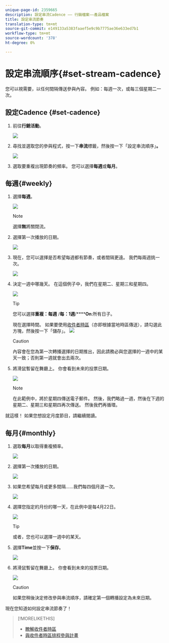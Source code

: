 ```yaml
---
unique-page-id: 2359665
description: 設定串流Cadence —— 行銷檔案——產品檔案
title: 設定串流節奏
translation-type: tm+mt
source-git-commit: e149133a5383faaef5e9c9b7775ae36e633ed7b1
workflow-type: tm+mt
source-wordcount: '378'
ht-degree: 0%

---
```



# 設定串流順序{#set-stream-cadence}

您可以視需要，以任何間隔傳送參與內容。 例如：每週一次，或每三個星期二一次。

## 設定Cadence {#set-cadence}

1. 前往&#x200B;**行銷活動**。

   ![](assets/login-marketing-activities.png)

1. 尋找並選取您的參與程式，按一下**串流**標籤，然後按一下「設定串流順序」**。**

   ![](assets/selectstreamcadence.jpg)

1. 選取要重複出現節奏的頻率。 您可以選擇**每週**或&#x200B;**每月**。

## 每週{#weekly}

1. 選擇&#x200B;**每週**。

   ![](assets/image2017-12-5-14-3a9-3a43.png)

   >[!NOTE]
   >
   >選擇**無**將關閉流。

1. 選擇第一次播放的日期。

   ![](assets/image2017-12-5-14-3a10-3a17.png)

1. 現在，您可以選擇是否希望每週都有節奏，或者間隔更遠。 我們每兩週挑一次。

   ![](assets/image2017-12-5-14-3a10-3a56.png)

1. 決定一週中哪幾天。 在這個例子中，我們在星期二、星期三和星期四。

   ![](assets/image2017-12-5-14-3a12-3a29.png)

   >[!TIP]
   >
   >您可以選擇&#x200B;**重複：每週** /**每：1週**/******On**:所有日子。

   現在選擇時間。 如果要使用[收件者時區](set-stream-cadence/schedule-engagement-programs-with-recipient-time-zone.md)（亦即根據當地時區傳送），請勾選此方塊，然後按一下「儲存」。
   ![](assets/image2017-12-5-14-3a20-3a11.png)

   >[!CAUTION]
   >
   >內容會在您為第一次轉播選擇的日期推出，因此請務必與您選擇的一週中的某天一致；否則第一週就會出去兩次。

1. 將滑鼠暫留在舞廳上。 你會看到未來的投票日期。

   ![](assets/image2017-12-5-14-3a17-3a29.png)

   >[!NOTE]
   >
   >在此範例中，將於星期四傳送電子郵件。 然後，我們略過一週，然後在下週的星期二、星期三和星期四再次傳送。 然後我們再循環。

就這樣！ 如果您想設定月度節目，請繼續閱讀。

## 每月{#monthly}

1. 選取**每月**以取得重複頻率。

   ![](assets/image2014-9-15-16-3a30-3a15.png)

1. 選擇第一次播放的日期。

   ![](assets/image2014-9-15-16-3a30-3a11.png)

1. 如果您希望每月或更多間隔……我們每四個月選一次。

   ![](assets/image2014-9-15-16-3a30-3a7.png)

1. 選擇您指定的月份的哪一天，在此例中是每4月22日。

   ![](assets/image2014-9-15-16-3a29-3a51.png)

   >[!TIP]
   >
   >或者，您也可以選擇一週中的某天。

1. 選擇&#x200B;**Time**&#x200B;並按一下&#x200B;**保存**。

   ![](assets/image2014-9-15-16-3a29-3a42.png)

1. 將滑鼠暫留在舞廳上。 你會看到未來的投票日期。

   ![](assets/image2014-9-15-16-3a29-3a38.png)

   >[!CAUTION]
   >
   >如果您稍後決定修改參與串流順序，請確定第一個轉播設定為未來日期。

現在您知道如何設定串流節奏了！

>[!MORELIKETHIS]
>
>* [瞭解收件者時區](../../../../product-docs/email-marketing/email-programs/email-program-actions/scheduling-with-recipient-time-zone/understanding-recipient-time-zone.md)
>* [與收件者時區排程參與計畫](set-stream-cadence/schedule-engagement-programs-with-recipient-time-zone.md)

>




